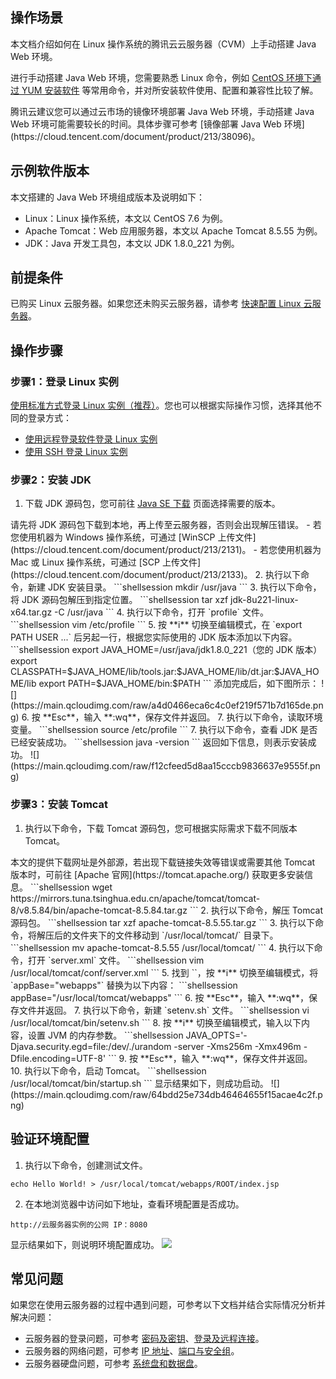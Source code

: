 ## 操作场景
本文档介绍如何在 Linux 操作系统的腾讯云云服务器（CVM）上手动搭建 Java Web 环境。

进行手动搭建 Java Web 环境，您需要熟悉 Linux 命令，例如 [CentOS 环境下通过 YUM 安装软件](https://cloud.tencent.com/document/product/213/2046) 等常用命令，并对所安装软件使用、配置和兼容性比较了解。


<dx-alert infotype="notice" title="">
腾讯云建议您可以通过云市场的镜像环境部署 Java Web 环境，手动搭建 Java Web 环境可能需要较长的时间。具体步骤可参考 [镜像部署 Java Web 环境](https://cloud.tencent.com/document/product/213/38096)。
</dx-alert>



## 示例软件版本
本文搭建的 Java Web 环境组成版本及说明如下：
- Linux：Linux 操作系统，本文以 CentOS 7.6 为例。
- Apache Tomcat：Web 应用服务器，本文以 Apache Tomcat 8.5.55 为例。
- JDK：Java 开发工具包，本文以 JDK 1.8.0_221 为例。


## 前提条件
已购买 Linux 云服务器。如果您还未购买云服务器，请参考 [快速配置 Linux 云服务器](https://cloud.tencent.com/document/product/213/2936)。

## 操作步骤
### 步骤1：登录 Linux 实例
[使用标准方式登录 Linux 实例（推荐）](https://cloud.tencent.com/document/product/213/5436)。您也可以根据实际操作习惯，选择其他不同的登录方式：
- [使用远程登录软件登录 Linux 实例](https://cloud.tencent.com/document/product/213/35699)
- [使用 SSH 登录 Linux 实例](https://cloud.tencent.com/document/product/213/35700)


### 步骤2：安装 JDK
1. 下载 JDK 源码包，您可前往 [Java SE 下载](https://www.oracle.com/technetwork/java/javase/downloads/index.html) 页面选择需要的版本。
<dx-alert infotype="explain" title="">
请先将 JDK 源码包下载到本地，再上传至云服务器，否则会出现解压错误。
 - 若您使用机器为 Windows 操作系统，可通过 [WinSCP 上传文件](https://cloud.tencent.com/document/product/213/2131)。
 - 若您使用机器为 Mac 或 Linux 操作系统，可通过 [SCP 上传文件](https://cloud.tencent.com/document/product/213/2133)。
</dx-alert>
2. 执行以下命令，新建 JDK 安装目录。
```shellsession
mkdir /usr/java
```
3. 执行以下命令，将 JDK 源码包解压到指定位置。
```shellsession
tar xzf jdk-8u221-linux-x64.tar.gz -C /usr/java
```
4. 执行以下命令，打开 `profile` 文件。
```shellsession
vim /etc/profile
```
5. 按 **i** 切换至编辑模式，在 `export PATH USER ...` 后另起一行，根据您实际使用的 JDK 版本添加以下内容。
```shellsession
export JAVA_HOME=/usr/java/jdk1.8.0_221（您的 JDK 版本）
export CLASSPATH=$JAVA_HOME/lib/tools.jar:$JAVA_HOME/lib/dt.jar:$JAVA_HOME/lib
export PATH=$JAVA_HOME/bin:$PATH
```
添加完成后，如下图所示：
![](https://main.qcloudimg.com/raw/a4d0466eca6c4c0ef219f571b7d165de.png)
6. 按 **Esc**，输入 **:wq**，保存文件并返回。
7. 执行以下命令，读取环境变量。
```shellsession
source /etc/profile
```
7. 执行以下命令，查看 JDK 是否已经安装成功。
```shellsession
java -version
```
返回如下信息，则表示安装成功。
![](https://main.qcloudimg.com/raw/f12cfeed5d8aa15cccb9836637e9555f.png)

### 步骤3：安装 Tomcat
1. 执行以下命令，下载 Tomcat 源码包，您可根据实际需求下载不同版本 Tomcat。
<dx-alert infotype="explain" title="">
本文的提供下载网址是外部源，若出现下载链接失效等错误或需要其他 Tomcat 版本时，可前往 [Apache 官网](https://tomcat.apache.org/) 获取更多安装信息。
</dx-alert>
```shellsession
wget https://mirrors.tuna.tsinghua.edu.cn/apache/tomcat/tomcat-8/v8.5.84/bin/apache-tomcat-8.5.84.tar.gz
```
2. 执行以下命令，解压 Tomcat 源码包。
```shellsession
tar xzf apache-tomcat-8.5.55.tar.gz
```
3. 执行以下命令，将解压后的文件夹下的文件移动到 `/usr/local/tomcat/` 目录下。
```shellsession
mv apache-tomcat-8.5.55 /usr/local/tomcat/
```
4. 执行以下命令，打开 `server.xml` 文件。
```shellsession
vim /usr/local/tomcat/conf/server.xml
```
5. 找到 `<Host ... appBase="webapps">`，按 **i** 切换至编辑模式，将 `appBase="webapps"` 替换为以下内容：
```shellsession
appBase="/usr/local/tomcat/webapps"
```
6. 按 **Esc**，输入 **:wq**，保存文件并返回。
7. 执行以下命令，新建 `setenv.sh` 文件。
```shellsession
vi /usr/local/tomcat/bin/setenv.sh
```
8. 按 **i** 切换至编辑模式，输入以下内容，设置 JVM 的内存参数。
```shellsession
JAVA_OPTS='-Djava.security.egd=file:/dev/./urandom -server -Xms256m -Xmx496m -Dfile.encoding=UTF-8' 
```
9. 按 **Esc**，输入 **:wq**，保存文件并返回。
10. 执行以下命令，启动 Tomcat。
```shellsession
/usr/local/tomcat/bin/startup.sh
```
显示结果如下，则成功启动。
![](https://main.qcloudimg.com/raw/64bdd25e734db46464655f15acae4c2f.png)

## 验证环境配置
1. 执行以下命令，创建测试文件。
```shellsession
echo Hello World! > /usr/local/tomcat/webapps/ROOT/index.jsp
```
2. 在本地浏览器中访问如下地址，查看环境配置是否成功。
```shellsession
http://云服务器实例的公网 IP：8080
```
显示结果如下，则说明环境配置成功。
![](https://main.qcloudimg.com/raw/359b7119e9e7d81e2e2728dabd57456a.png)

## 常见问题
如果您在使用云服务器的过程中遇到问题，可参考以下文档并结合实际情况分析并解决问题：
- 云服务器的登录问题，可参考 [密码及密钥](https://cloud.tencent.com/document/product/213/18120)、[登录及远程连接](https://cloud.tencent.com/document/product/213/17278)。
- 云服务器的网络问题，可参考 [IP 地址](https://cloud.tencent.com/document/product/213/17285)、[端口与安全组](https://cloud.tencent.com/document/product/213/2502)。
- 云服务器硬盘问题，可参考 [系统盘和数据盘](https://cloud.tencent.com/document/product/213/17351)。
